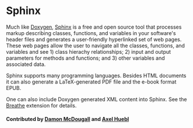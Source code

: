 # Sphinx

Much like [Doxygen](http://www.stack.nl/~dimitri/doxygen/index.html),
[Sphinx](http://www.sphinx-doc.org/en/stable/) is a free and open source tool
that processes markup describing classes, functions, and variables in your
software's header files and generates a user-friendly hyperlinked set of web
pages.  These web pages allow the user to navigate all the classes, functions,
and variables and see 1) class hierachy relationships; 2) input and output
parameters for methods and functions; and 3) other variables and associated
data.

Sphinx supports many programming languages.
Besides HTML documents it can also generate a LaTeX-generated PDF file and
the e-book format EPUB.

One can also include Doxygen generated XML content into Sphinx.
See the
[Breathe](https://github.com/michaeljones/breathe/) extension for details.

#### Contributed by [Damon McDougall](https://github.com/dmcdougall) and [Axel Huebl](https://github.com/ax3l)

<!---
Publish: yes
Categories: development
Topics: documentation
Tags: tool
Level: 2
Prerequisites: defaults
Aggregate: subresource
--->
